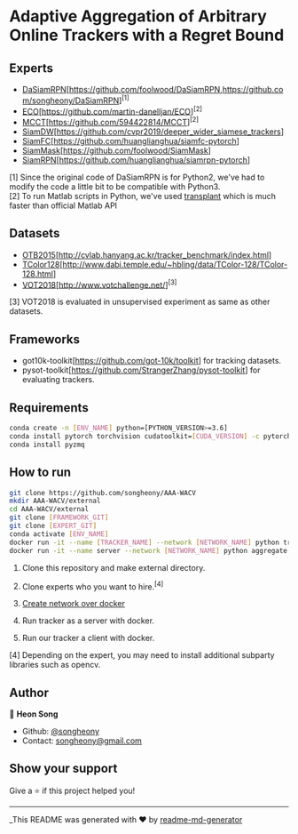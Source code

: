 # Adaptive Aggregation of Arbitrary Online Trackers with a Regret Bound

## Experts

* [DaSiamRPN](https://arxiv.org/abs/1808.06048)[<https://github.com/foolwood/DaSiamRPN>,<https://github.com/songheony/DaSiamRPN>]<sup>[1]</sup>
* [ECO](https://arxiv.org/abs/1611.09224)[<https://github.com/martin-danelljan/ECO>]<sup>[2]</sup>
* [MCCT](http://openaccess.thecvf.com/content_cvpr_2018/papers/Wang_Multi-Cue_Correlation_Filters_CVPR_2018_paper.pdf)[<https://github.com/594422814/MCCT>]<sup>[2]</sup>
* [SiamDW](https://arxiv.org/abs/1901.01660)[<https://github.com/cvpr2019/deeper_wider_siamese_trackers>]
* [SiamFC](https://arxiv.org/abs/1606.09549)[<https://github.com/huanglianghua/siamfc-pytorch>]
* [SiamMask](https://arxiv.org/abs/1812.05050)[<https://github.com/foolwood/SiamMask>]
* [SiamRPN](http://openaccess.thecvf.com/content_cvpr_2018/papers/Li_High_Performance_Visual_CVPR_2018_paper.pdf)[<https://github.com/huanglianghua/siamrpn-pytorch>]

[1] Since the original code of DaSiamRPN is for Python2, we've had to modify the code a little bit to be compatible with Python3.  
[2] To run Matlab scripts in Python, we've used [transplant](https://github.com/bastibe/transplant) which is much faster than official Matlab API

## Datasets

* [OTB2015](https://ieeexplore.ieee.org/document/7001050)[<http://cvlab.hanyang.ac.kr/tracker_benchmark/index.html>]
* [TColor128](https://ieeexplore.ieee.org/document/7277070)[<http://www.dabi.temple.edu/~hbling/data/TColor-128/TColor-128.html>]
* [VOT2018](https://link.springer.com/chapter/10.1007/978-3-030-11009-3_1)[<http://www.votchallenge.net/>]<sup>[3]</sup>

[3] VOT2018 is evaluated in unsupervised experiment as same as other datasets.

## Frameworks

* got10k-toolkit[<https://github.com/got-10k/toolkit>] for tracking datasets.
* pysot-toolkit[<https://github.com/StrangerZhang/pysot-toolkit>] for evaluating trackers.

## Requirements

```sh
conda create -n [ENV_NAME] python=[PYTHON_VERSION>=3.6]
conda install pytorch torchvision cudatoolkit=[CUDA_VERSION] -c pytorch
conda install pyzmq
```

## How to run

```sh
git clone https://github.com/songheony/AAA-WACV
mkdir AAA-WACV/external
cd AAA-WACV/external
git clone [FRAMEWORK_GIT]
git clone [EXPERT_GIT]
conda activate [ENV_NAME]
docker run -it --name [TRACKER_NAME] --network [NETWORK_NAME] python tracker.py -e [TRACKER_NAME]
docker run -it --name server --network [NETWORK_NAME] python aggregate.py -t [TRACKERS_NAME] -d [DATASETS_NAME]
```

1. Clone this repository and make external directory.

2. Clone experts who you want to hire.<sup>[4]</sup>

3. [Create network over docker](https://docs.docker.com/network/network-tutorial-overlay/)

4. Run tracker as a server with docker.

5. Run our tracker a client with docker.

[4] Depending on the expert, you may need to install additional subparty libraries such as opencv.

## Author

👤 **Heon Song**

* Github: [@songheony](https://github.com/songheony)
* Contact: songheony@gmail.com

## Show your support

Give a ⭐️ if this project helped you!

***
_This README was generated with ❤️ by [readme-md-generator](https://github.com/kefranabg/readme-md-generator)

